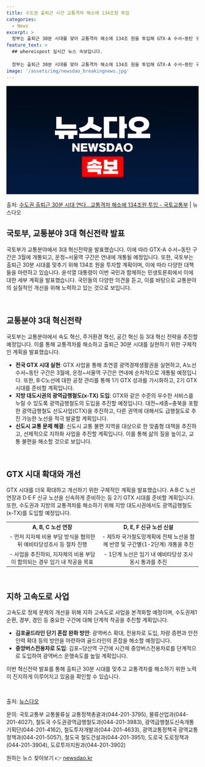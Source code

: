 ```yaml
---
title: 수도권 출퇴근 시간 교통격차 해소에 134조원 투입
categories:
  - News
excerpt: >
  정부는 출퇴근 30분 시대를 맞아 교통격차 해소에 134조 원을 투입해 GTX-A 수서~동탄 구간은 오는 3…
feature_text: >
  ## whereispost 실시간 뉴스 속보입니다.

  정부는 출퇴근 30분 시대를 맞아 교통격차 해소에 134조 원을 투입해 GTX-A 수서~동탄 구간은 오는 3…
image: '/assets/img/newsdao_breakingnews.jpg'
---
```


![뉴스다오 속보](/assets/img/newsdao_breakingnews.jpg)

<p>출처: <a href="https://newsdao.kr/3078" rel="dofollow">수도권 출퇴근 30분 시대 연다…교통격차 해소에 134조원 투입 - 국토교통부</a> | 뉴스다오</p>

<h2 data-ke-size="size26">국토부, 교통분야 3대 혁신전략 발표</h2>

국토부가 교통분야에서 3대 혁신전략을 발표했습니다. 이에 따라 GTX-A 수서~동탄 구간은 3월에 개통되고, 운정~서울역 구간은 연내에 개통될 예정입니다. 또한, 국토부는 출퇴근 30분 시대를 맞추기 위해 134조 원을 투자할 계획이며, 이에 따라 다양한 대책들을 마련하고 있습니다. 윤석열 대통령이 이번 국민과 함께하는 민생토론회에서 이에 대한 세부 계획을 발표했습니다. 국민들의 다양한 의견을 듣고, 이를 바탕으로 교통분야의 실질적인 개선을 위해 노력하고 있는 것으로 보입니다.

<p data-ke-size="size16">&nbsp;</p>

<h2 data-ke-size="size24">교통분야 3대 혁신전략</h2>
국토부는 교통분야에서 속도 혁신, 주거환경 혁신, 공간 혁신 등 3대 혁신 전략을 추진할 예정입니다. 이를 통해 교통격차를 해소하고 출퇴근 30분 시대를 실현하기 위한 구체적인 계획을 발표했습니다.

<ul>
   <li><b>전국 GTX 시대 실현</b>: GTX 사업을 통해 초연결 광역경제생활권을 실현하고, A노선 수서~동탄 구간은 3월에, 운정~서울역 구간은 연내에 순차적으로 개통될 예정입니다. 또한, B·C노선에 대한 공정 관리를 통해 1기 GTX 성과를 가시화하고, 2기 GTX 시대를 준비할 계획입니다.</li>
   <li><b>지방 대도시권의 광역급행철도(x-TX) 도입</b>: GTX와 같은 수준의 우수한 서비스를 누릴 수 있도록 광역급행철도의 도입을 추진할 예정입니다. 대전~세종~충북을 포함한 광역급행철도 선도사업(CTX)을 추진하고, 다른 권역에 대해서도 급행철도로 추진 가능한 노선을 적극 발굴할 계획입니다.</li>
   <li><b>신도시 교통 문제 해결</b>: 신도시 교통 불편 지역을 대상으로 한 맞춤형 대책을 추진하고, 선제적으로 지하화 사업을 추진할 계획입니다. 이를 통해 삶의 질을 높이고, 교통 불편을 해소할 것으로 보입니다.</li>
</ul>

<p data-ke-size="size16">&nbsp;</p>

<h2 data-ke-size="size24">GTX 시대 확대와 개선</h2>
GTX 시대를 더욱 확대하고 개선하기 위한 구체적인 계획을 발표했습니다. A·B·C 노선 연장과 D·E·F 신규 노선을 신속하게 준비하는 등 2기 GTX 시대를 준비할 계획입니다. 또한, 수도권과 지방의 교통격차를 해소하기 위해 지방 대도시권에서도 광역급행철도(x-TX)를 도입할 예정입니다.

<table>
   <tr>
      <td style="text-align: center; height: 17px;"><b>A, B, C 노선 연장</b></td>
      <td style="text-align: center; height: 17px;"><b>D, E, F 신규 노선 신설</b></td>
   </tr>
   <tr>
      <td style="text-align: center; height: 17px;">- 먼저 지자체 비용 부담 방식을 협의한 뒤 예비타당성조사 등 절차 진행</td>
      <td style="text-align: center; height: 17px;">- 제5차 국가철도망계획에 전체 노선을 함께 반영 및 구간별(1-2단계) 개통을 추진</td>
   </tr>
   <tr>
      <td style="text-align: center; height: 17px;">- 사업을 추진하되, 지자체의 비용 부담이 합의되는 경우 임기 내 착공을 목표</td>
      <td style="text-align: center; height: 17px;">- 1단계 노선은 임기 내 예비타당성 조사 동시 통과를 추진</td>
   </tr>
</table>

<p data-ke-size="size16">&nbsp;</p>

<h2 data-ke-size="size24">지하 고속도로 사업</h2>
고속도로 정체 문제의 개선을 위해 지하 고속도로 사업을 본격화할 예정이며, 수도권제1순환, 경부, 경인 등 중요한 구간에 대해 단계적 착공을 추진할 계획입니다.

<ul>
   <li><b>김포골드라인 단기 혼잡 완화 방안</b>: 광역버스 확대, 전용차로 도입, 차량 증편과 안전인력 확대 등의 방안을 마련하여 골드라인의 혼잡을 해소할 예정입니다.</li>
   <li><b>중앙버스전용차로 도입</b>: 김포~당산역 구간에 시간제 중앙버스전용차로를 단계적으로 도입하여 광역버스 운행속도를 높일 계획입니다.</li>
</ul>

이번 혁신전략 발표를 통해 출퇴근 30분 시대를 맞추고 교통격차를 해소하기 위한 노력이 진지하게 이루어지고 있음을 확인할 수 있습니다.

<p data-ke-size="size16">&nbsp;</p>

출처: [뉴스다오](https://newsdao.kr/3078)

문의: 국토교통부 교통물류실 교통정책총괄과(044-201-3795), 물류산업과(044-201-4027), 철도국 수도권광역급행철도과(044-201-3983), 광역급행철도신속개통기획단(044-201-4162), 철도투자개발과(044-201-4633), 광역교통정책국 광역교통정책과(044-201-5057), 철도국 철도건설과(044-201-3951), 도로국 도로정책과(044-201-3904), 도로투자지원과(044-201-3902) 

원하는 뉴스 찾아보기 👉 <a href="https://newsdao.kr" rel="dofollow">newsdao.kr</a>


